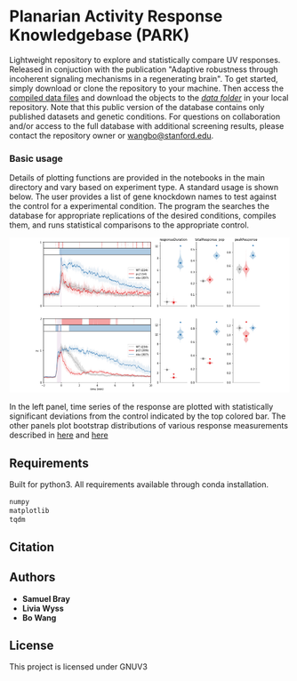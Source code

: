 Planarian Activity Response Knowledgebase (PARK)
================================

Lightweight repository to explore and statistically compare UV responses. Released in conjuction with the publication "Adaptive robustness through incoherent signaling mechanisms in a regenerating brain". To get started, simply download or clone the repository to your machine. Then access the [compiled data files](https://tinyurl.com/robustBehavior) and download the objects to the [_data folder_](/data/) in your local repository. Note that this public version of the database contains only published datasets and genetic conditions. For questions on collaboration and/or access to the full database with additional screening results, please contact the repository owner or wangbo@stanford.edu.


### Basic usage
Details of plotting functions are provided in the notebooks in the main directory and vary based on experiment type. A standard usage is shown below. The user provides a list of gene knockdown names to test against the control for a experimental condition. The program the searches the database for appropriate replications of the desired conditions, compiles them, and runs statistical comparisons to the appropriate control.  

![picture](/tools/demo.png)

In the left panel, time series of the response are plotted with statistically significant deviations from the control indicated by the top colored bar. The other panels plot bootstrap distributions of various response measurements described in [here](/tools/measurements_pop.py) and [here](/tools/measurements.py)


## Requirements
Built for python3. All requirements available through conda installation.

```console
numpy
matplotlib
tqdm
```

## Citation


## Authors

* **Samuel Bray**
* **Livia Wyss**
* **Bo Wang**

## License

This project is licensed under GNUV3
